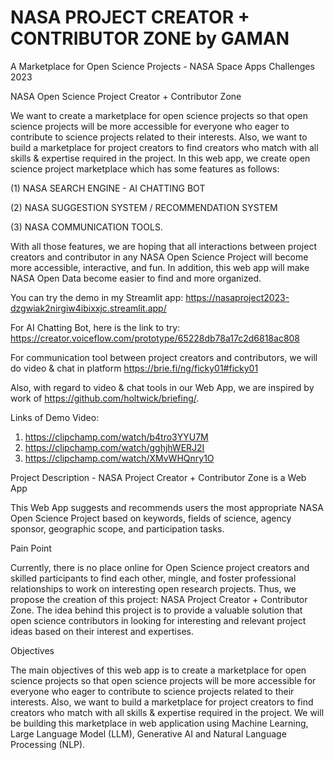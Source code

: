 # NASA PROJECT CREATOR + CONTRIBUTOR ZONE by GAMAN
A Marketplace for Open Science Projects  - NASA Space Apps Challenges 2023

NASA Open Science Project Creator + Contributor Zone

We want to create a marketplace for open science projects so that open science projects will be more accessible for everyone who eager to contribute to science projects related to their interests. Also, we want to build a marketplace for project creators to find creators who match with all skills & expertise required in the project. In this web app, we create open science project marketplace which has some features as follows: 

(1) NASA SEARCH ENGINE - AI CHATTING BOT 

(2) NASA SUGGESTION SYSTEM / RECOMMENDATION SYSTEM 

(3) NASA COMMUNICATION TOOLS. 

With all those features, we are hoping that all interactions between project creators and contributor in any NASA Open Science Project will become more accessible, interactive, and fun. In addition, this web app will make NASA Open Data become easier to find and more organized.

You can try the demo in my Streamlit app: https://nasaproject2023-dzgwiak2nirgiw4ibixxjc.streamlit.app/

For AI Chatting Bot, here is the link to try: https://creator.voiceflow.com/prototype/65228db78a17c2d6818ac808

For communication tool between project creators and contributors, we will do video & chat in platform https://brie.fi/ng/ficky01#ficky01

Also, with regard to video & chat tools in our Web App, we are inspired by work of https://github.com/holtwick/briefing/. 


Links of Demo Video:
1. https://clipchamp.com/watch/b4tro3YYU7M
2. https://clipchamp.com/watch/gghjhWERJ2I
3. https://clipchamp.com/watch/XMvWHQnry1O

   
Project Description - NASA Project Creator + Contributor Zone is a Web App

This Web App suggests and recommends users the most appropriate NASA Open Science Project based on keywords, fields of science, agency sponsor, geographic scope, and participation tasks.

Pain Point

Currently, there is no place online for Open Science project creators and skilled participants to find each other, mingle, and foster professional relationships to work on interesting open research projects. Thus, we propose the creation of this project: NASA Project Creator + Contributor Zone.
The idea behind this project is to provide a valuable solution that open science contributors in looking for interesting and relevant project ideas based on their interest and expertises.

Objectives

The main objectives of this web app is to create a marketplace for open science projects so that open science projects will be more accessible for everyone who eager to contribute to science projects related to their interests. Also, we want to build a marketplace for project creators to find creators who match with all skills & expertise required in the project. We will be building this marketplace in web application using Machine Learning, Large Language Model (LLM), Generative AI and Natural Language Processing (NLP).
